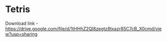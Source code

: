 # Tetris

Download link - https://drive.google.com/file/d/1tHHhZ2Ql8zegtz8txazr85C7cB_X0cmd/view?usp=sharing
